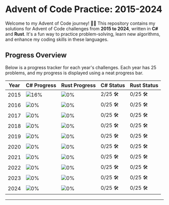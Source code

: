 # Advent of Code Practice: 2015-2024

Welcome to my Advent of Code journey! 🎄✨ This repository contains my solutions for Advent of Code challenges from **2015 to 2024**, written in **C#** and **Rust**. It's a fun way to practice problem-solving, learn new algorithms, and enhance my coding skills in these languages.

## Progress Overview

Below is a progress tracker for each year's challenges. Each year has 25 problems, and my progress is displayed using a neat progress bar.

| Year | C# Progress  | Rust Progress  | C# Status | Rust Status |
|------|--------------|----------------|-----------|-------------|
| 2015 | ![16%](https://progress-bar.xyz/16) | ![0%](https://progress-bar.xyz/0) | 2/25 🛠️ | 0/25 🛠️ |
| 2016 | ![0%](https://progress-bar.xyz/0) | ![0%](https://progress-bar.xyz/0) | 0/25 🛠️ | 0/25 🛠️ |
| 2017 | ![0%](https://progress-bar.xyz/0) | ![0%](https://progress-bar.xyz/0) | 0/25 🛠️ | 0/25 🛠️ |
| 2018 | ![0%](https://progress-bar.xyz/0) | ![0%](https://progress-bar.xyz/0) | 0/25 🛠️ | 0/25 🛠️ |
| 2019 | ![0%](https://progress-bar.xyz/0) | ![0%](https://progress-bar.xyz/0) | 0/25 🛠️ | 0/25 🛠️ |
| 2020 | ![0%](https://progress-bar.xyz/0) | ![0%](https://progress-bar.xyz/0) | 0/25 🛠️ | 0/25 🛠️ |
| 2021 | ![0%](https://progress-bar.xyz/0) | ![0%](https://progress-bar.xyz/0) | 0/25 🛠️ | 0/25 🛠️ |
| 2022 | ![0%](https://progress-bar.xyz/0) | ![0%](https://progress-bar.xyz/0) | 0/25 🛠️ | 0/25 🛠️ |
| 2023 | ![0%](https://progress-bar.xyz/0) | ![0%](https://progress-bar.xyz/0) | 0/25 🛠️ | 0/25 🛠️ |
| 2024 | ![0%](https://progress-bar.xyz/0) | ![0%](https://progress-bar.xyz/0) | 0/25 🛠️ | 0/25 🛠️ |

---



